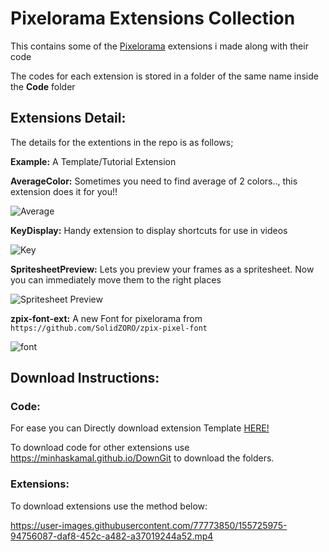 # Pixelorama Extensions Collection
This contains some of the [Pixelorama](https://orama-interactive.itch.io/pixelorama) extensions i made along with their code <p>
The codes for each extension is stored in a folder of the same name inside the **Code** folder

## Extensions Detail:
The details for the extentions in the repo is as follows; <p>
**Example:** A Template/Tutorial Extension<p>

**AverageColor:** Sometimes you need to find average of 2 colors.., this extension does it for you!!
  
  ![Average](https://user-images.githubusercontent.com/77773850/163723698-6879ff60-631e-4c4a-bbc1-1e3a8d36a3a0.png)<p>

**KeyDisplay:** Handy extension to display shortcuts for use in videos
  
  ![Key](https://user-images.githubusercontent.com/77773850/163723707-698a74a1-b8d5-401c-bb70-74dc8b6f2e98.png)<p>

**SpritesheetPreview:** Lets you preview your frames as a spritesheet. Now you can immediately move them to the right places
  
  ![Spritesheet Preview](https://user-images.githubusercontent.com/77773850/164038514-6d741e4a-0ade-4823-8948-ef6917c70a38.png)

**zpix-font-ext:** A new Font for pixelorama from `https://github.com/SolidZORO/zpix-pixel-font`
  
  ![font](https://user-images.githubusercontent.com/77773850/163723711-d7d8520e-56c7-4763-a9a6-1e9dcec5cde8.png)

## Download Instructions:

### Code:

For ease you can Directly download extension Template [HERE!](https://minhaskamal.github.io/DownGit/#/home?url=https://github.com/Variable-ind/Pixelorama-Extensions/tree/master/Code/Example)<p>
To download code for other extensions use https://minhaskamal.github.io/DownGit to download the folders.

### Extensions:

To download extensions use the method below:

https://user-images.githubusercontent.com/77773850/155725975-94756087-daf8-452c-a482-a37019244a52.mp4
